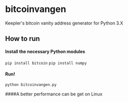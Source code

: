 # bitcoinvangen
Keepler's bitcoin vanity address generator for Python 3.X

## How to run

#### Install the necessary Python modules

`pip install bitcoin`
`pip install numpy`

#### Run!

`python bitcoinvangen.py`

####A better performance can be get on Linux
